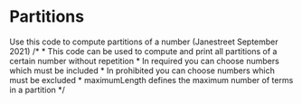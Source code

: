 # Partitions
Use this code to compute partitions of a number (Janestreet September 2021)
/*
     * This code can be used to compute and print all partitions of a certain number without repetition
     * In required you can choose numbers which must be included
     * In prohibited you can choose numbers which must be excluded
     * maximumLength defines the maximum number of terms in a partition
     */
